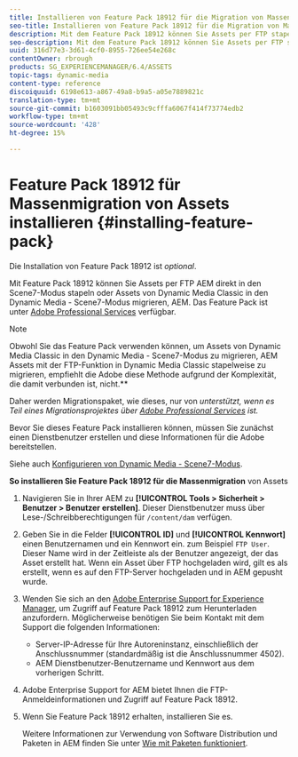 ```yaml
---
title: Installieren von Feature Pack 18912 für die Migration von Massenelementen
seo-title: Installieren von Feature Pack 18912 für die Migration von Massenelementen
description: Mit dem Feature Pack 18912 können Sie Assets per FTP stapelweise erfassen oder Assets von Dynamic Media Classic nach Dynamic Media AEM migrieren. Dieses optionale Feature Pack ist über den Adobe-Support verfügbar.
seo-description: Mit dem Feature Pack 18912 können Sie Assets per FTP stapelweise erfassen oder Assets von Dynamic Media Classic nach Dynamic Media AEM migrieren. Dieses optionale Feature Pack ist über den Adobe-Support verfügbar.
uuid: 316d77e3-3d61-4cf0-8955-726ee54e268c
contentOwner: rbrough
products: SG_EXPERIENCEMANAGER/6.4/ASSETS
topic-tags: dynamic-media
content-type: reference
discoiquuid: 6198e613-a867-49a8-b9a5-a05e7889821c
translation-type: tm+mt
source-git-commit: b1603091bb05493c9cfffa6067f414f73774edb2
workflow-type: tm+mt
source-wordcount: '428'
ht-degree: 15%

---
```



# Feature Pack 18912 für Massenmigration von Assets installieren {#installing-feature-pack}

Die Installation von Feature Pack 18912 ist _optional_.

Mit Feature Pack 18912 können Sie Assets per FTP AEM direkt in den Scene7-Modus stapeln oder Assets von Dynamic Media Classic in den Dynamic Media - Scene7-Modus migrieren, AEM. Das Feature Pack ist unter [Adobe Professional Services](https://www.adobe.com/de/experience-cloud/consulting-services.html) verfügbar.

>[!NOTE]
>
>Obwohl Sie das Feature Pack verwenden können, um Assets von Dynamic Media Classic in den Dynamic Media - Scene7-Modus zu migrieren, AEM Assets mit der FTP-Funktion in Dynamic Media Classic stapelweise zu migrieren, empfiehlt die Adobe diese Methode aufgrund der Komplexität, die damit verbunden ist, nicht.**
>
>Daher werden Migrationspaket, wie dieses, nur von *unterstützt, wenn es Teil eines Migrationsprojektes über [Adobe Professional Services](https://www.adobe.com/experience-cloud/consulting-services.html) ist.*

Bevor Sie dieses Feature Pack installieren können, müssen Sie zunächst einen Dienstbenutzer erstellen und diese Informationen für die Adobe bereitstellen.

Siehe auch [Konfigurieren von Dynamic Media - Scene7-Modus](https://helpx.adobe.com/experience-manager/6-4/assets/using/config-dms7.html).

**So installieren Sie Feature Pack 18912 für die Massenmigration** von Assets

1. Navigieren Sie in Ihrer AEM zu **[!UICONTROL Tools > Sicherheit > Benutzer > Benutzer erstellen]**. Dieser Dienstbenutzer muss über Lese-/Schreibberechtigungen für `/content/dam` verfügen.
1. Geben Sie in die Felder **[!UICONTROL ID]** und **[!UICONTROL Kennwort]** einen Benutzernamen und ein Kennwort ein. zum Beispiel `FTP User`. Dieser Name wird in der Zeitleiste als der Benutzer angezeigt, der das Asset erstellt hat. Wenn ein Asset über FTP hochgeladen wird, gilt es als erstellt, wenn es auf den FTP-Server hochgeladen und in AEM gepusht wurde.
1. Wenden Sie sich an den [Adobe Enterprise Support for Experience Manager](https://helpx.adobe.com/de/contact/enterprise-support.ec.html), um Zugriff auf Feature Pack 18912 zum Herunterladen anzufordern. Möglicherweise benötigen Sie beim Kontakt mit dem Support die folgenden Informationen:

   * Server-IP-Adresse für Ihre Autoreninstanz, einschließlich der Anschlussnummer (standardmäßig ist die Anschlussnummer 4502).
   * AEM Dienstbenutzer-Benutzername und Kennwort aus dem vorherigen Schritt.

1. Adobe Enterprise Support for AEM bietet Ihnen die FTP-Anmeldeinformationen und Zugriff auf Feature Pack 18912.

1. Wenn Sie Feature Pack 18912 erhalten, installieren Sie es.

   Weitere Informationen zur Verwendung von Software Distribution und Paketen in AEM finden Sie unter [Wie mit Paketen funktioniert](/help/sites-administering/package-manager.md).
